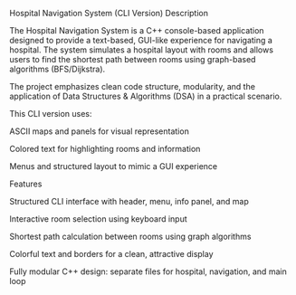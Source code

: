 Hospital Navigation System (CLI Version)
Description

The Hospital Navigation System is a C++ console-based application designed to provide a text-based, GUI-like experience for navigating a hospital. The system simulates a hospital layout with rooms and allows users to find the shortest path between rooms using graph-based algorithms (BFS/Dijkstra).

The project emphasizes clean code structure, modularity, and the application of Data Structures & Algorithms (DSA) in a practical scenario.

This CLI version uses:

ASCII maps and panels for visual representation

Colored text for highlighting rooms and information

Menus and structured layout to mimic a GUI experience

Features

Structured CLI interface with header, menu, info panel, and map

Interactive room selection using keyboard input

Shortest path calculation between rooms using graph algorithms

Colorful text and borders for a clean, attractive display

Fully modular C++ design: separate files for hospital, navigation, and main loop

